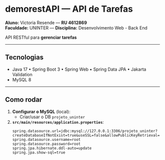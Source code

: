 # demorestAPI — API de Tarefas 

**Aluno:** Victoria Resende — **RU 4612869**  
**Faculdade:** UNINTER — **Disciplina:** Desenvolvimento Web - Back End

API RESTful para **gerenciar tarefas**

---

## Tecnologias
- Java 17 • Spring Boot 3 • Spring Web • Spring Data JPA • Jakarta Validation  
- MySQL 8

---

## Como rodar

1. **Configurar o MySQL** (local):
   - Criar/usar o DB `projeto_uninter`
2. **`src/main/resources/application.properties`**:
   ```properties
   spring.datasource.url=jdbc:mysql://127.0.0.1:3306/projeto_uninter?createDatabaseIfNotExist=true&useSSL=false&allowPublicKeyRetrieval=true
   spring.datasource.username=root
   spring.datasource.password=root
   spring.jpa.hibernate.ddl-auto=update
   spring.jpa.show-sql=true
